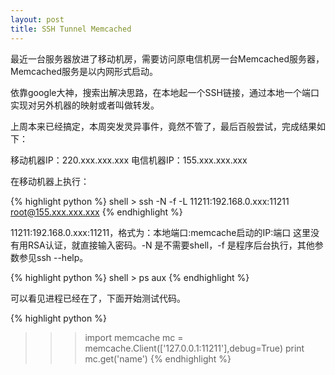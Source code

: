 ```yaml
---
layout: post
title: SSH Tunnel Memcached
---
```


最近一台服务器放进了移动机房，需要访问原电信机房一台Memcached服务器，Memcached服务是以内网形式启动。

依靠google大神，搜索出解决思路，在本地起一个SSH链接，通过本地一个端口实现对另外机器的映射或者叫做转发。

上周本来已经搞定，本周突发灵异事件，竟然不管了，最后百般尝试，完成结果如下：

移动机器IP：220.xxx.xxx.xxx 电信机器IP：155.xxx.xxx.xxx

在移动机器上执行：

{% highlight python %}
shell > ssh -N -f -L 11211:192.168.0.xxx:11211 root@155.xxx.xxx.xxx
{% endhighlight %}

11211:192.168.0.xxx:11211，格式为：本地端口:memcache启动的IP:端口
这里没有用RSA认证，就直接输入密码。-N 是不需要shell，-f 是程序后台执行，其他参数参见ssh --help。

{% highlight python %}
shell > ps aux
{% endhighlight %}

可以看见进程已经在了，下面开始测试代码。

{% highlight python %}

>>> import memcache
>>> mc = memcache.Client(['127.0.0.1:11211'],debug=True)
>>> print mc.get('name')
{% endhighlight %}


